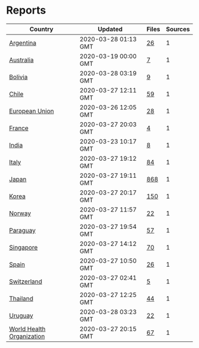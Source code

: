 # Reports

| Country | Updated | Files | Sources |
| --- | --- | --- | --- |
| [Argentina](ar/README.md) | 2020-03-28 01:13 GMT | [26](ar/README.md) | 1 |
| [Australia](au/README.md) | 2020-03-19 00:00 GMT | [7](au/README.md) | 1 |
| [Bolivia](bo/README.md) | 2020-03-28 03:19 GMT | [9](bo/README.md) | 1 |
| [Chile](cl/README.md) | 2020-03-27 12:11 GMT | [59](cl/README.md) | 1 |
| [European Union](eu/README.md) | 2020-03-26 12:05 GMT | [28](eu/README.md) | 1 |
| [France](fr/README.md) | 2020-03-27 20:03 GMT | [4](fr/README.md) | 1 |
| [India](in/README.md) | 2020-03-23 10:17 GMT | [8](in/README.md) | 1 |
| [Italy](it/README.md) | 2020-03-27 19:12 GMT | [84](it/README.md) | 1 |
| [Japan](jp/README.md) | 2020-03-27 19:11 GMT | [868](jp/README.md) | 1 |
| [Korea](kr/README.md) | 2020-03-27 20:17 GMT | [150](kr/README.md) | 1 |
| [Norway](no/README.md) | 2020-03-27 11:57 GMT | [22](no/README.md) | 1 |
| [Paraguay](py/README.md) | 2020-03-27 19:54 GMT | [57](py/README.md) | 1 |
| [Singapore](sg/README.md) | 2020-03-27 14:12 GMT | [70](sg/README.md) | 1 |
| [Spain](es/README.md) | 2020-03-27 10:50 GMT | [26](es/README.md) | 1 |
| [Switzerland](ch/README.md) | 2020-03-27 02:41 GMT | [5](ch/README.md) | 1 |
| [Thailand](th/README.md) | 2020-03-27 12:25 GMT | [44](th/README.md) | 1 |
| [Uruguay](uy/README.md) | 2020-03-28 03:23 GMT | [22](uy/README.md) | 1 |
| [World Health Organization](who/README.md) | 2020-03-27 20:15 GMT | [67](who/README.md) | 1 |
